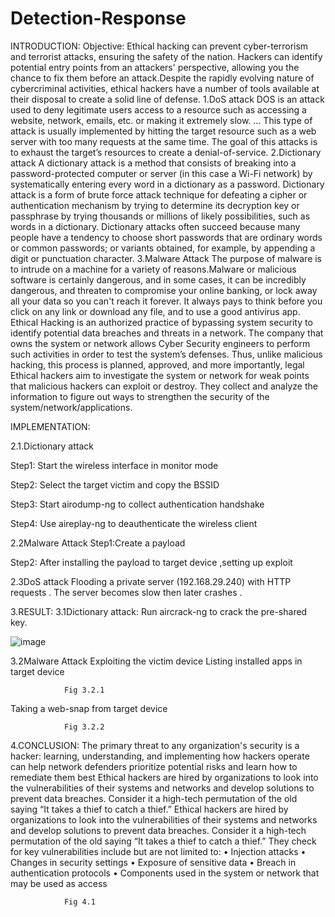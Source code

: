 # Detection-Response
INTRODUCTION:
Objective:
Ethical hacking can prevent cyber-terrorism and terrorist attacks, ensuring the safety of the nation. Hackers can identify potential entry points from an attackers' perspective, allowing you the chance to fix them before an attack.Despite the rapidly evolving nature of cybercriminal activities, ethical hackers have a number of tools available at their disposal to create a solid line of defense.
1.DoS attack
DOS is an attack used to deny legitimate users access to a resource such as accessing a website, network, emails, etc. or making it extremely slow. ... This type of attack is usually implemented by hitting the target resource such as a web server with too many requests at the same time.
 The goal of this attacks is to exhaust the target’s resources to create a denial-of-service.
2.Dictionary attack
A dictionary attack is a method that consists of breaking into a password-protected computer or server (in this case a Wi-Fi network) by systematically entering every word in a dictionary as a password. Dictionary attack is a form of brute force attack technique for defeating a cipher or authentication mechanism by trying to determine its decryption key or passphrase by trying thousands or millions of likely possibilities, such as words in a dictionary.
Dictionary attacks often succeed because many people have a tendency to choose short passwords that are ordinary words or common passwords; or variants obtained, for example, by appending a digit or punctuation character.
3.Malware Attack
The purpose of malware is to intrude on a machine for a variety of reasons.Malware or malicious software is certainly dangerous, and in some cases, it can be incredibly dangerous, and threaten to compromise your online banking, or lock away all your data so you can't reach it forever. It always pays to think before you click on any link or download any file, and to use a good antivirus app.
Ethical Hacking is an authorized practice of bypassing system security to identify potential data breaches and threats in a network. The company that owns the system or network allows Cyber Security engineers to perform such activities in order to test the system’s defenses. Thus, unlike malicious hacking, this process is planned, approved, and more importantly, legal
Ethical hackers aim to investigate the system or network for weak points that malicious hackers can exploit or destroy. They collect and analyze the information to figure out ways to strengthen the security of the system/network/applications. 

IMPLEMENTATION:

2.1.Dictionary attack

Step1:  Start the wireless interface in monitor mode
 
                                                    
Step2: Select the target victim and copy the BSSID
 
                                                         
Step3: Start airodump-ng to collect authentication handshake
 
                                                                               
Step4: Use aireplay-ng to deauthenticate the wireless client
 
                                                                    

2.2Malware Attack
Step1:Create a payload 
 
                                                               
Step2: After installing the payload to target device ,setting up exploit 
 
                                                            
2.3DoS attack
Flooding a private server (192.168.29.240) with HTTP requests . The server becomes slow then later crashes . 
 
                                                                
3.RESULT:
3.1Dictionary attack: Run aircrack-ng to crack the pre-shared key.

![image](https://user-images.githubusercontent.com/88451628/164322456-aecd9c73-ba7c-4bd3-8145-ffdb84d8fc90.png)


  
                                      
3.2Malware Attack
Exploiting the victim device 
Listing installed apps in target device
 
				Fig 3.2.1
Taking a web-snap from target device
 
				Fig 3.2.2



4.CONCLUSION:
 The primary threat to any organization's security is a hacker: learning, understanding, and implementing how hackers operate can help network defenders prioritize potential risks and learn how to remediate them best
Ethical hackers are hired by organizations to look into the vulnerabilities of their systems and networks and develop solutions to prevent data breaches. Consider it a high-tech permutation of the old saying “It takes a thief to catch a thief.”
Ethical hackers are hired by organizations to look into the vulnerabilities of their systems and networks and develop solutions to prevent data breaches. Consider it a high-tech permutation of the old saying “It takes a thief to catch a thief.”
They check for key vulnerabilities include but are not limited to:
•	Injection attacks
•	Changes in security settings
•	Exposure of sensitive data
•	Breach in authentication protocols
•	Components used in the system or network that may be used as access 

 
				Fig 4.1


